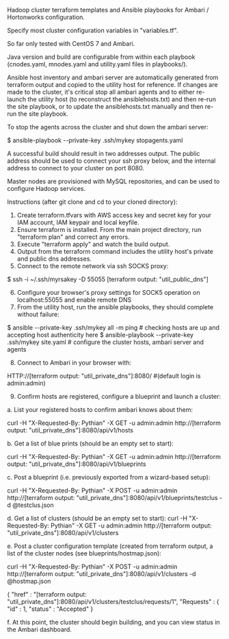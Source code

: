 Hadoop cluster terraform templates and Ansible playbooks for Ambari / Hortonworks configuration.

Specify most cluster configuration variables in "variables.tf".

So far only tested with CentOS 7 and Ambari.

Java version and build are configurable from within each playbook (cnodes.yaml, mnodes.yaml and utility.yaml files in playbooks/).

Ansible host inventory and ambari server are automatically generated from terraform output and copied to the utility host for reference. If changes are made to the cluster, it's critical stop all ambari agents and to either re-launch the utility host (to reconstruct the ansiblehosts.txt) and then re-run the site playbook, or to update the ansiblehosts.txt manually and then re-run the site playbook.

To stop the agents across the cluster and shut down the ambari server:

$ ansible-playbook --private-key .ssh/mykey stopagents.yaml

A successful build should result in two addresses output. The public address should be used to connect your ssh proxy below, and the internal address to connect to your cluster on port 8080.

Master nodes are provisioned with MySQL repositories, and can be used to configure Hadoop services.

Instructions (after git clone and cd to your cloned directory):

1. Create terraform.tfvars with AWS access key and secret key for your IAM account, IAM keypair and local keyfile.
2. Ensure terraform is installed. From the main project directory, run "terraform plan" and correct any errors.
3. Execute "terraform apply" and watch the build output.
4. Output from the terraform command includes the utility host's private and public dns addresses.
5. Connect to the remote network via ssh SOCKS proxy:

$ ssh -i ~/.ssh/myrsakey -D 55055 [terraform output: "util_public_dns"]

6. Configure your browser's proxy settings for SOCK5 operation on localhost:55055 and enable remote DNS
7. From the utility host, run the ansible playbooks, they should complete without failure:

$ ansible --private-key .ssh/mykey all -m ping  # checking hosts are up and accepting host authenticity here
$ ansible-playbook --private-key .ssh/mykey site.yaml  # configure the cluster hosts, ambari server and agents

8. Connect to Ambari in your browser with:
 
HTTP://[terraform output: "util_private_dns"]:8080/    #(default login is admin:admin)

9. Confirm hosts are registered, configure a blueprint and launch a cluster:

a. List your registered hosts to confirm ambari knows about them:

curl -H "X-Requested-By: Pythian" -X GET -u admin:admin http://[terraform output: "util_private_dns"]:8080/api/v1/hosts

b. Get a list of blue prints (should be an empty set to start):

curl -H "X-Requested-By: Pythian" -X GET -u admin:admin http://[terraform output: "util_private_dns"]:8080/api/v1/blueprints

c. Post a blueprint (i.e. previously exported from a wizard-based setup):

curl -H "X-Requested-By: Pythian" -X POST -u admin:admin http://[terraform output: "util_private_dns"]:8080/api/v1/blueprints/testclus -d @testclus.json

d. Get a list of clusters (should be an empty set to start):
curl -H "X-Requested-By: Pythian" -X GET -u admin:admin http://[terraform output: "util_private_dns"]:8080/api/v1/clusters

e. Post a cluster configuration template (created from terraform output, a list of the cluster nodes (see blueprints/hostmap.json):

curl -H "X-Requested-By: Pythian" -X POST -u admin:admin http://[terraform output: "util_private_dns"]:8080/api/v1/clusters -d @hostmap.json

{
  "href" : "[terraform output: "util_private_dns"]:8080/api/v1/clusters/testclus/requests/1",
  "Requests" : {
    "id" : 1,
    "status" : "Accepted"
}

f. At this point, the cluster should begin building, and you can view status in the Ambari dashboard.
